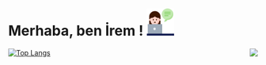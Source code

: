 

# Merhaba, ben İrem ! <img src="https://github.com/iremakalp/iremakalp/blob/main/counseling.png" width="55" height="55" >

<img align='right' src="https://github-readme-stats.vercel.app/api?username=iremakalp&show_icons=true&theme=dracula">

[![Top Langs](https://github-readme-stats.vercel.app/api/top-langs/?username=iremakalp&layout=compact)](https://github.com/iremakalp/github-readme-stats)

